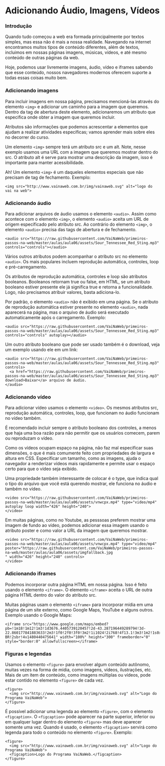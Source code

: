 # Adicionando Áudio, Imagens, Vídeos

### Introdução

Quando tudo começou a web era formada principalmente por textos simples, mas essa não é mais a nossa realidade. Navegando na internet encontramos muitos tipos de conteúdo diferentes, além de textos, incluimos em nossas páginas imagens, músicas, vídeos, e até mesmo conteúdo de outras páginas da web.

Hoje, podemos usar livremente imagens, áudio, vídeo e iframes sabendo que esse conteúdo, nossos navegadores modernos oferecem suporte a todas essas coisas muito bem.

### Adicionando imagens

Para incluir imagens em nossa página, precisamos mencioná-las através do elemento `<img>` e adicionar um caminho para a imagem que queremos. Dentro da tag de abertura deste elemento, adicionaremos um atributo que especifica onde obter a imagem que queremos incluir.

Atributos são informações que podemos acrescentar a elementos que ajudam a realizar atividades específicas; vamos aprender mais sobre eles no decorrer do curso.

Um elemento `<img>` sempre terá um atributo src e um alt. Note, nesse exemplo usamos uma URL com a imagem que queremos mostrar dentro do src. O atributo alt é serve para mostrar uma descrição da imagem, isso é importante para manter acessibilidade.

Ah! Um elemento `<img>` é um daqueles elementos especiais que não precisam de tag de fechamento. Exemplo:

```markup
<img src="http://www.vainaweb.com.br/img/vainaweb.svg" alt="logo do vai na web">
```

### Adicionando áudio

Para adicionar arquivos de áudio usamos o elemento `<audio>`. Assim como acontece com o elemento `<img>`, o elemento `<audio>` aceita um URL de origem especificado pelo atributo src. Ao contrário do elemento `<img>`, o elemento `<audio>` precisa das tags de abertura e de fechamento.

```markup
<audio src="https://raw.githubusercontent.com/VaiNaWeb/primeiros-passos-na-web/master/aulas/aula06/assets/Sour_Tennessee_Red_Sting.mp3" controls="controls"></audio>
```

Vários outros atributos podem acompanhar o atributo src no elemento `<audio>`. Os mais populares incluem reprodução automática, controles, loop e pré-carregamento.

Os atributos de reprodução automática, controles e loop são atributos booleanos. Booleanos retornam true ou false, em HTML, se um atributo booleano estiver presente ele já significa true e retorna a funcionalidade. Logo, não precisamos atribuir valores, basta adiciona-lo.

Por padrão, o elemento `<audio>` não é exibido em uma página. Se o atributo de reprodução automática estiver presente no elemento `<audio>`, nada aparecerá na página, mas o arquivo de áudio será executado automaticamente após o carregamento. Exemplo:

```markup
<audio src="https://raw.githubusercontent.com/VaiNaWeb/primeiros-passos-na-web/master/aulas/aula06/assets/Sour_Tennessee_Red_Sting.mp3" controls="controls" autoplay></audio>
```

Um outro atributo booleano que pode ser usado também é o download, veja um exemplo usando ele em um link:

```markup
<audio src="https://raw.githubusercontent.com/VaiNaWeb/primeiros-passos-na-web/master/aulas/aula06/assets/Sour_Tennessee_Red_Sting.mp3" controls>
  <a href="https://raw.githubusercontent.com/VaiNaWeb/primeiros-passos-na-web/master/aulas/aula06/assets/Sour_Tennessee_Red_Sting.mp3" download>Baixar</a> arquivo de áudio.
</audio>
```

### Adicionando vídeo

Para adicionar vídeo usamos o elemento `<video>`. Os mesmos atributos src, reprodução automática, controles, loop, que funcionam no áudio funcionam no vídeo também.

É recomendado incluir sempre o atributo booleano dos controles, a menos que haja uma boa razão para não permitir que os usuários comecem, parem ou reproduzam o vídeo.

Como os vídeos ocupam espaço na página, não faz mal especificar suas dimensões, o que é mais comumente feito com propriedades de largura e altura em CSS. Especificar um tamanho, como as imagens, ajuda o navegador a renderizar vídeos mais rapidamente e permite usar o espaço certo para que o vídeo seja exibido.

Uma propriedade também interessante de colocar é o type, que indica qual o tipo do arquivo que você está querendo mostrar, ele funciona no áudio e também no vídeo.

```markup
<video src="https://raw.githubusercontent.com/VaiNaWeb/primeiros-passos-na-web/master/aulas/aula06/assets/vnwcpx.mp4" type="video/mp4" autoplay loop width="426" height="240">
</video>
```

Em muitas páginas, como no Youtube, as pesssoas preferem mostrar uma imagem de fundo ao vídeo, podemos adicionar essa imagem usando o atributo poster e como valor a URL da imagem que queremos mostrar.

```markup
<video src="https://raw.githubusercontent.com/VaiNaWeb/primeiros-passos-na-web/master/aulas/aula06/assets/vnwcpx.mp4" type="video/mp4" poster="https://raw.githubusercontent.com/VaiNaWeb/primeiros-passos-na-web/master/aulas/aula06/assets/imgfallback.jpg
" width="426" height="240" controls>
</video>
```

### Adicionando iframes

Podemos incorporar outra página HTML em nossa página. Isso é feito usando o elemento `<iframe>`. O elemento `<iframe>` aceita o URL de outra página HTML dentro do valor do atributo src.

Muitas páginas usam o elemento `<iframe>` para incorporar mídia em uma página de um site externo, como Google Maps, YouTube e alguns outros. Exemplo usando o Google Maps:

```markup
<iframe src="https://www.google.com/maps/embed?pb=!1m18!1m12!1m3!1d3676.4405739120457!2d-43.287196449289794!3d-22.860177841883633!2m3!1f0!2f0!3f0!3m2!1i1024!2i768!4f13.1!3m3!1m2!1s0x997c7b48e047c7%3A0x75e759ff43f554c9!2sEDUCAP!5e0!3m2!1spt-BR!2sbr!4v1480440475641" width="100%" height="300" frameborder="0" style="border:0" allowfullscreen></iframe>
```

### Figuras e legendas

Usamos o elemento `<figure>` para envolver algum conteúdo autônomo, muitas vezes na forma de mídia, como imagens, vídeos, ilustrações, etc. Mais de um item de conteúdo, como imagens múltiplas ou vídeos, pode estar contido no elemento `<figure>` de cada vez.

```markup
<figure>
  <img src="http://www.vainaweb.com.br/img/vainaweb.svg" alt="Logo do Programa VaiNaWeb">
</figure>
```

É possível adicionar uma legenda ao elemento `<figure>`, com o elemento `<figcaption>`. O `<figcaption>` pode aparecer na parte superior, inferior ou em qualquer lugar dentro do elemento `<figure>` mas deve aparecer somente uma vez. Quando é usado, o elemento `<figcaption>` servirá como legenda para todo o conteúdo no elemento `<figure>`. Exemplo:

```markup
<figure>
  <img src="http://www.vainaweb.com.br/img/vainaweb.svg" alt="Logo do Programa VaiNaWeb">
  <figcaption>Logo do Programa VaiNaWeb.</figcaption>
</figure>
```

